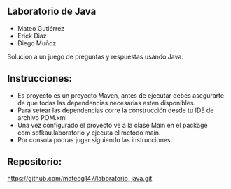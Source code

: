 ## Laboratorio de Java
- Mateo Gutiérrez 
- Erick Diaz
- Diego Muñoz

Solucion a un juego de preguntas y respuestas usando Java.

## Instrucciones: 
- Es proyecto es un proyecto Maven, antes de ejecutar debes asegurarte de que todas las dependencias necesarias esten disponibles.
- Para setear las dependencias corre la construcción desde tu IDE de archivo POM.xml
- Una vez configurado el proyecto ve a la clase Main en el package com.sofkau.laboratorio y ejecuta el metodo main.
- Por consola podras jugar siguiendo las instrucciones.


## Repositorio:
https://github.com/mateog147/laboratorio_java.git





